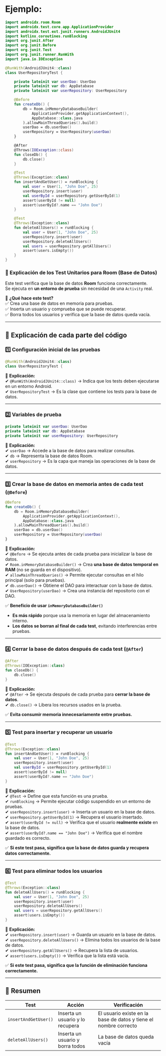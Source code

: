 
# Ejemplo:

```kotlin
import androidx.room.Room
import androidx.test.core.app.ApplicationProvider
import androidx.test.ext.junit.runners.AndroidJUnit4
import kotlinx.coroutines.runBlocking
import org.junit.After
import org.junit.Before
import org.junit.Test
import org.junit.runner.RunWith
import java.io.IOException

@RunWith(AndroidJUnit4::class)
class UserRepositoryTest {

    private lateinit var userDao: UserDao
    private lateinit var db: AppDatabase
    private lateinit var userRepository: UserRepository

    @Before
    fun createDb() {
        db = Room.inMemoryDatabaseBuilder(
            ApplicationProvider.getApplicationContext(),
            AppDatabase::class.java
        ).allowMainThreadQueries().build()
        userDao = db.userDao()
        userRepository = UserRepository(userDao)
    }

    @After
    @Throws(IOException::class)
    fun closeDb() {
        db.close()
    }

    @Test
    @Throws(Exception::class)
    fun insertAndGetUser() = runBlocking {
        val user = User(1, "John Doe", 25)
        userRepository.insert(user)
        val userById = userRepository.getUserById(1)
        assert(userById != null)
        assert(userById?.name == "John Doe")
    }

    @Test
    @Throws(Exception::class)
    fun deleteAllUsers() = runBlocking {
        val user = User(1, "John Doe", 25)
        userRepository.insert(user)
        userRepository.deleteAllUsers()
        val users = userRepository.getAllUsers()
        assert(users.isEmpty())
    }
}
```


### **📌 Explicación de los Test Unitarios para Room (Base de Datos)**

Este test verifica que la base de datos **Room** funciona correctamente.  
Se ejecuta en **un entorno de prueba** sin necesidad de una `Activity` real.

📌 **¿Qué hace este test?**  
✅ Crea una base de datos en memoria para pruebas.  
✅ Inserta un usuario y comprueba que se puede recuperar.  
✅ Borra todos los usuarios y verifica que la base de datos queda vacía.

---

## **📍 Explicación de cada parte del código**

### **1️⃣ Configuración inicial de las pruebas**

```kotlin
@RunWith(AndroidJUnit4::class)
class UserRepositoryTest {
```

📌 **Explicación:**  
✔ `@RunWith(AndroidJUnit4::class)` → Indica que los tests deben ejecutarse en un entorno Android.  
✔ `UserRepositoryTest` → Es la clase que contiene los tests para la base de datos.

---

### **2️⃣ Variables de prueba**

```kotlin
private lateinit var userDao: UserDao
private lateinit var db: AppDatabase
private lateinit var userRepository: UserRepository
```

📌 **Explicación:**  
✔ `userDao` → Accede a la base de datos para realizar consultas.  
✔ `db` → Representa la base de datos Room.  
✔ `userRepository` → Es la capa que maneja las operaciones de la base de datos.

---

### **3️⃣ Crear la base de datos en memoria antes de cada test (`@Before`)**

```kotlin
@Before
fun createDb() {
    db = Room.inMemoryDatabaseBuilder(
        ApplicationProvider.getApplicationContext(),
        AppDatabase::class.java
    ).allowMainThreadQueries().build()
    userDao = db.userDao()
    userRepository = UserRepository(userDao)
}
```

📌 **Explicación:**  
✔ `@Before` → Se ejecuta antes de cada prueba para inicializar la base de datos.  
✔ `Room.inMemoryDatabaseBuilder()` → Crea **una base de datos temporal en RAM** (no se guarda en el dispositivo).  
✔ `allowMainThreadQueries()` → Permite ejecutar consultas en el hilo principal (solo para pruebas).  
✔ `db.userDao()` → Obtiene el DAO para interactuar con la base de datos.  
✔ `UserRepository(userDao)` → Crea una instancia del repositorio con el DAO.

✅ **Beneficio de usar `inMemoryDatabaseBuilder()`**

- **Es más rápido** porque usa la memoria en lugar del almacenamiento interno.
- **Los datos se borran al final de cada test**, evitando interferencias entre pruebas.

---

### **4️⃣ Cerrar la base de datos después de cada test (`@After`)**

```kotlin
@After
@Throws(IOException::class)
fun closeDb() {
    db.close()
}
```

📌 **Explicación:**  
✔ `@After` → Se ejecuta después de cada prueba para **cerrar la base de datos**.  
✔ `db.close()` → Libera los recursos usados en la prueba.

✅ **Evita consumir memoria innecesariamente entre pruebas.**

---

### **5️⃣ Test para insertar y recuperar un usuario**

```kotlin
@Test
@Throws(Exception::class)
fun insertAndGetUser() = runBlocking {
    val user = User(1, "John Doe", 25)
    userRepository.insert(user)
    val userById = userRepository.getUserById(1)
    assert(userById != null)
    assert(userById?.name == "John Doe")
}
```

📌 **Explicación:**  
✔ `@Test` → Define que esta función es una prueba.  
✔ `runBlocking` → Permite ejecutar código suspendido en un entorno de pruebas.  
✔ `userRepository.insert(user)` → Inserta un usuario en la base de datos.  
✔ `userRepository.getUserById(1)` → Recupera el usuario insertado.  
✔ `assert(userById != null)` → Verifica que el usuario **realmente existe** en la base de datos.  
✔ `assert(userById?.name == "John Doe")` → Verifica que el nombre guardado es correcto.

✅ **Si este test pasa, significa que la base de datos guarda y recupera datos correctamente.**

---

### **6️⃣ Test para eliminar todos los usuarios**

```kotlin
@Test
@Throws(Exception::class)
fun deleteAllUsers() = runBlocking {
    val user = User(1, "John Doe", 25)
    userRepository.insert(user)
    userRepository.deleteAllUsers()
    val users = userRepository.getAllUsers()
    assert(users.isEmpty())
}
```

📌 **Explicación:**  
✔ `userRepository.insert(user)` → Guarda un usuario en la base de datos.  
✔ `userRepository.deleteAllUsers()` → Elimina todos los usuarios de la base de datos.  
✔ `userRepository.getAllUsers()` → Recupera la lista de usuarios.  
✔ `assert(users.isEmpty())` → Verifica que la lista está vacía.

✅ **Si este test pasa, significa que la función de eliminación funciona correctamente.**

---

## **📌 Resumen**

|**Test**|**Acción**|**Verificación**|
|---|---|---|
|`insertAndGetUser()`|Inserta un usuario y lo recupera|El usuario existe en la base de datos y tiene el nombre correcto|
|`deleteAllUsers()`|Inserta un usuario y borra todos|La base de datos queda vacía|
